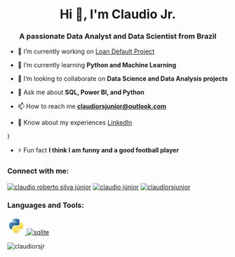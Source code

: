 <h1 align="center">Hi 👋, I'm Claudio Jr.</h1>
<h3 align="center">A passionate Data Analyst and Data Scientist from Brazil</h3>

- 🔭 I’m currently working on [Loan Default Project](https://www.kaggle.com/datasets/yasserh/loan-default-dataset/data)

- 🌱 I’m currently learning **Python and Machine Learning**

- 👯 I’m looking to collaborate on **Data Science and Data Analysis projects**

- 💬 Ask me about **SQL, Power BI, and Python**

- 📫 How to reach me **claudiorsjunior@outlook.com**

- 📄 Know about my experiences [LinkedIn](www.linkedin.com/in/claudiorobertosilvajunior)

)

- ⚡ Fun fact **I think I am funny and a good football player**

<h3 align="left">Connect with me:</h3>
<p align="left">
<a href="https://linkedin.com/in/claudio roberto silva júnior" target="blank"><img align="center" src="https://raw.githubusercontent.com/rahuldkjain/github-profile-readme-generator/master/src/images/icons/Social/linked-in-alt.svg" alt="claudio roberto silva júnior" height="30" width="40" /></a>
<a href="https://kaggle.com/claudio júnior" target="blank"><img align="center" src="https://raw.githubusercontent.com/rahuldkjain/github-profile-readme-generator/master/src/images/icons/Social/kaggle.svg" alt="claudio júnior" height="30" width="40" /></a>
<a href="https://instagram.com/claudiorsjunior" target="blank"><img align="center" src="https://raw.githubusercontent.com/rahuldkjain/github-profile-readme-generator/master/src/images/icons/Social/instagram.svg" alt="claudiorsjunior" height="30" width="40" /></a>
</p>

<h3 align="left">Languages and Tools:</h3>
<p align="left"> <a href="https://www.python.org" target="_blank" rel="noreferrer"> <img src="https://raw.githubusercontent.com/devicons/devicon/master/icons/python/python-original.svg" alt="python" width="40" height="40"/> </a> <a href="https://www.sqlite.org/" target="_blank" rel="noreferrer"> <img src="https://www.vectorlogo.zone/logos/sqlite/sqlite-icon.svg" alt="sqlite" width="40" height="40"/> </a> </p>

<p><img align="center" src="https://github-readme-stats.vercel.app/api/top-langs?username=claudiorsjr&show_icons=true&locale=en&layout=compact" alt="claudiorsjr" /></p>




<!---
- 👋 Hi, I’m Claudio Jr
- 👀 I’m interested in Data Analysis and Data Science.
- 🌱 I’m currently learning Python and SQL.
- 💞️ I’m looking to collaborate on Python programming to data analysis.
- 📫 How to reach me: e-mail: claudiorsjunior@outlook.com | Phone/whatsapp: (+55) 98982416336


ClaudiorsJr/ClaudiorsJr is a ✨ special ✨ repository because its `README.md` (this file) appears on your GitHub profile.
You can click the Preview link to take a look at your changes.
--->
